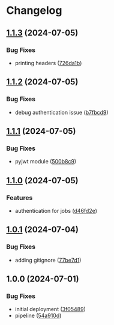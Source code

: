 # Changelog

## [1.1.3](https://github.com/ex-offenders/job-service-v2/compare/v1.1.2...v1.1.3) (2024-07-05)


### Bug Fixes

* printing headers ([726da1b](https://github.com/ex-offenders/job-service-v2/commit/726da1b80309f89e1013ee2ea16348f22ca03b22))

## [1.1.2](https://github.com/ex-offenders/job-service-v2/compare/v1.1.1...v1.1.2) (2024-07-05)


### Bug Fixes

* debug authentication issue ([b7fbcd9](https://github.com/ex-offenders/job-service-v2/commit/b7fbcd97376300fb462a8fc7b5876c8b9f35b4bd))

## [1.1.1](https://github.com/ex-offenders/job-service-v2/compare/v1.1.0...v1.1.1) (2024-07-05)


### Bug Fixes

* pyjwt module ([500b8c9](https://github.com/ex-offenders/job-service-v2/commit/500b8c9c284bf0eff0f98f21fb2bcae5c73e879a))

## [1.1.0](https://github.com/ex-offenders/job-service-v2/compare/v1.0.1...v1.1.0) (2024-07-05)


### Features

* authentication for jobs ([d46fd2e](https://github.com/ex-offenders/job-service-v2/commit/d46fd2eee9396f1b7768bf8167579d64758ea4a4))

## [1.0.1](https://github.com/ex-offenders/job-service-v2/compare/v1.0.0...v1.0.1) (2024-07-04)


### Bug Fixes

* adding gitignore ([77be7d1](https://github.com/ex-offenders/job-service-v2/commit/77be7d131f1483dbf0476431998b0773a580de48))

## 1.0.0 (2024-07-01)


### Bug Fixes

* initial deployment ([3f05489](https://github.com/ex-offenders/job-service-v2/commit/3f054897a100e55711b786ea4b8197eb68fe1704))
* pipeline ([54a910d](https://github.com/ex-offenders/job-service-v2/commit/54a910db7096bed29bf5951be090ecac9f36bdbb))
